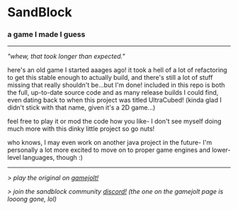 # SandBlock
### a game I made I guess

---

*"whew, that took longer than expected."*

here's an old game I started aaages ago! it took a hell of a lot of refactoring to get this stable enough to actually build, and there's still a lot of stuff missing that really shouldn't be...but I'm done! included in this repo is both the full, up-to-date source code and as many release builds I could find, even dating back to when this project was titled UltraCubed! (kinda glad I didn't stick with that name, given it's a 2D game...)

feel free to play it or mod the code how you like- I don't see myself doing much more with this dinky little project so go nuts!

who knows, I may even work on another java project in the future- I'm personally a lot more excited to move on to proper game engines and lower-level languages, though :)

---

*> play the original on [gamejolt!](https://gamejolt.com/games/sandblock/210606)*

*> join the sandblock community [discord!](https://discord.gg/UV8SdVmwkk) (the one on the gamejolt page is looong gone, lol)*
